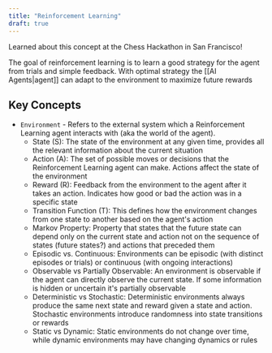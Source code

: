 ```yaml
---
title: "Reinforcement Learning"
draft: true
---
```


Learned about this concept at the Chess Hackathon in San Francisco!

The goal of reinforcement learning is to learn a good strategy for the agent from trials and simple feedback. With optimal strategy the [[AI Agents|agent]] can adapt to the environment to maximize future rewards


## Key Concepts

- `Environment` - Refers to the external system which a Reinforcement Learning agent interacts with (aka the world of the agent). 
	- State (S): The state of the environment at any given time, provides all the relevant information about the current situation
	- Action (A): The set of possible moves or decisions that the Reinforcement Learning agent can make. Actions affect the state of the environment
	- Reward (R): Feedback from the environment to the agent after it takes an action. Indicates how good or bad the action was in a specific state
	- Transition Function (T): This defines how the environment changes from one state to another based on the agent's action
	- Markov Property: Property that states that the future state can depend only on the current state and action not on the sequence of states (future states?) and actions that preceded them
	- Episodic vs. Continuous: Environments can be episodic (with distinct episodes or trials) or continuous (with ongoing interactions)
	- Observable vs Partially Observable: An environment is observable if the agent can directly observe the current state. If some information is hidden or uncertain it's partially observable
	- Deterministic vs Stochastic: Deterministic environments always produce the same next state and reward given a state and action. Stochastic environments introduce randomness into state transitions or rewards
	- Static vs Dynamic: Static environments do not change over time, while dynamic environments may have changing dynamics or rules


